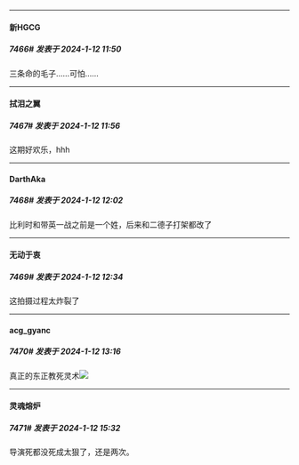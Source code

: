 
*****

####  新HGCG  
##### 7466#       发表于 2024-1-12 11:50

三条命的毛子……可怕……

*****

####  拭泪之翼  
##### 7467#       发表于 2024-1-12 11:56

这期好欢乐，hhh

*****

####  DarthAka  
##### 7468#       发表于 2024-1-12 12:02

比利时和带英一战之前是一个姓，后来和二德子打架都改了


*****

####  无动于衷  
##### 7469#       发表于 2024-1-12 12:34

这拍摄过程太炸裂了


*****

####  acg_gyanc  
##### 7470#       发表于 2024-1-12 13:16

真正的东正教死灵术<img src="https://static.saraba1st.com/image/smiley/face2017/039.png" referrerpolicy="no-referrer">


*****

####  灵魂熔炉  
##### 7471#       发表于 2024-1-12 15:32

导演死都没死成太狠了，还是两次。


